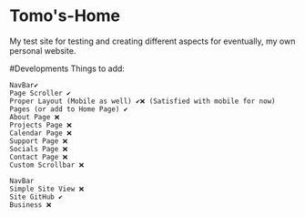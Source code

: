 # Tomo's-Home
My test site for testing and creating different aspects for eventually, my own personal website.

#Developments
Things to add:
```
NavBar✔️
Page Scroller ✔️
Proper Layout (Mobile as well) ✔️❌ (Satisfied with mobile for now)
Pages (or add to Home Page) ✔️
About Page ❌
Projects Page ❌
Calendar Page ❌
Support Page ❌
Socials Page ❌
Contact Page ❌
Custom Scrollbar ❌

NavBar
Simple Site View ❌
Site GitHub ✔️
Business ❌
```
